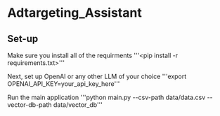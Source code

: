 # Adtargeting_Assistant


## Set-up

Make sure you install all of the requirments
'''<pip install -r requirements.txt>'''

Next, set up OpenAI or any other LLM of your choice
'''export OPENAI_API_KEY=your_api_key_here'''

Run the main application
'''python main.py --csv-path data/data.csv --vector-db-path data/vector_db'''
